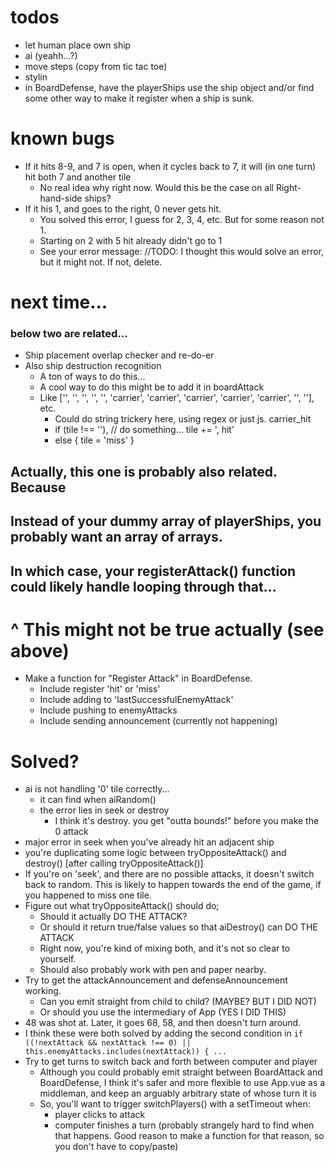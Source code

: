 # todos
+ let human place own ship
+ ai (yeahh...?)
+ move steps (copy from tic tac toe)
+ stylin
+ in BoardDefense, have the playerShips use the ship object and/or find some other way to make it register when a ship is sunk. 


# known bugs
+ If it hits 8-9, and 7 is open, when it cycles back to 7, it will (in one turn) hit both 7 and another tile
  + No real idea why right now. Would this be the case on all Right-hand-side ships? 
+ If it his 1, and goes to the right, 0 never gets hit. 
  + You solved this error, I guess for 2, 3, 4, etc. But for some reason not 1.
  + Starting on 2 with 5 hit already didn't go to 1
  + See your error message: //TODO: I thought this would solve an error, but it might not. If not, delete.


# next time...
### below two are related... 
+ Ship placement overlap checker and re-do-er
+ Also ship destruction recognition
  + A ton of ways to do this... 
  + A cool way to do this might be to add it in boardAttack
  + Like ['', '', '', '', '', 'carrier', 'carrier', 'carrier', 'carrier', 'carrier', '', ''], etc.
    + Could do string trickery here, using regex or just js. carrier_hit
    + if (tile !== ''), // do something... tile += ', hit' 
    + else { tile = 'miss' }
## Actually, this one is probably also related. Because
## Instead of your dummy array of playerShips, you probably want an array of arrays.
## In which case, your registerAttack() function could likely handle looping through that... 
# ^ This might not be true actually (see above)
+ Make a function for "Register Attack" in BoardDefense.
  + Include register 'hit' or 'miss'
  + Include adding to 'lastSuccessfulEnemyAttack'
  + Include pushing to enemyAttacks
  + Include sending announcement (currently not happening)



# Solved?
+ ai is not handling '0' tile correctly... 
  + it can find when aiRandom()
  + the error lies in seek or destroy
    + I think it's destroy. you get "outta bounds!" before you make the 0 attack
+ major error in seek when you've already hit an adjacent ship 
+ you're duplicating some logic between tryOppositeAttack() and destroy() [after calling tryOppositeAttack()]
+ If you're on 'seek', and there are no possible attacks, it doesn't switch back to random. This is likely to happen towards the end of the game, if you happened to miss one tile. 
+ Figure out what tryOppositeAttack() should do;
  + Should it actually DO THE ATTACK?
  + Or should it return true/false values so that aiDestroy() can DO THE ATTACK
  + Right now, you're kind of mixing both, and it's not so clear to yourself.
  + Should also probably work with pen and paper nearby. 
+ Try to get the attackAnnouncement and defenseAnnouncement working.
  + Can you emit straight from child to child? (MAYBE? BUT I DID NOT)
  + Or should you use the intermediary of App (YES I DID THIS)
+ 48 was shot at. Later, it goes 68, 58, and then doesn't turn around.
+ I think these were both solved by adding the second condition in `if ((!nextAttack && nextAttack !== 0) || this.enemyAttacks.includes(nextAttack)) { ...`
+ Try to get turns to switch back and forth between computer and player
  + Although you could probably emit straight between BoardAttack and BoardDefense, I think it's safer and more flexible to use App.vue as a middleman, and keep an arguably arbitrary state of whose turn it is
  + So, you'll want to trigger switchPlayers() with a setTimeout when: 
    + player clicks to attack
    + computer finishes a turn (probably strangely hard to find when that happens. Good reason to make a function for that reason, so you don't have to copy/paste)
